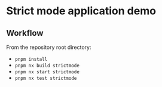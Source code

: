 # Strict mode application demo

## Workflow

From the repository root directory:

- `pnpm install`
- `pnpm nx build strictmode`
- `pnpm nx start strictmode`
- `pnpm nx test strictmode`
